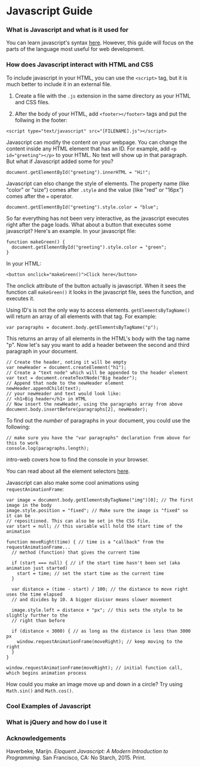 # Javascript Guide

### What is Javascript and what is it used for

You can learn javascript's syntax [here](http://learnxinyminutes.com/docs/javascript/). However, this guide will focus on the parts of the language most useful for web development.

<!-- to be continued -->


### How does Javascript interact with HTML and CSS

To include javascript in your HTML, you can use the `<script>` tag, but it is much better to include it in an external file.

1. Create a file with the `.js` extension in the same directory as your HTML and CSS files.

2. After the body of your HTML, add `<footer></footer>` tags and put the follwing in the footer:

```<script type="text/javascript" src="[FILENAME].js"></script>```

Javascript can modify the content on your webpage. You can change the content inside any HTML element that has an ID. For example, add `<p id="greeting"></p>` to your HTML. No text will show up in that paragraph. But what if Javascript added some for you?

```document.getElementById("greeting").innerHTML = "Hi!";```

Javascript can elso change the style of elements. The property name (like "color" or "size") comes after `.style` and the value (like "red" or "16px") comes after the `=` operator.

```document.getElementById("greeting").style.color = "blue";```

So far everything has not been very interactive, as the javascript executes right after the page loads. What about a button that executes some javascript? Here's an example. In your javascript file:

```
function makeGreen() {
  document.getElementById("greeting").style.color = "green";
}
```

In your HTML:

```<button onclick="makeGreen()">Click here</button>```

The onclick attribute of the button actually is javascript. When it sees the function call `makeGreen()` it looks in the javascript file, sees the function, and executes it.

Using ID's is not the only way to access elements. `getElementsByTagName()` will return an array of all elements with that tag. For example:

```var paragraphs = document.body.getElementsByTagName("p");```

This returns an array of all elements in the HTML's body with the tag name "p". Now let's say you want to add a header between the second and third paragraph in your document.

```
// Create the header, noting it will be empty
var newHeader = document.createElement("h1");
// Create a "text node" which will be appended to the header element
var text = document.createTextNode("Big header");
// Append that node to the newHeader element
newHeader.appendChild(text);
// your newHeader and text would look like:
// <h1>Big header</h1> in HTML
// Now insert the newHeader, using the paragraphs array from above
document.body.insertBefore(paragraphs[2], newHeader);
```

To find out the *number* of paragraphs in your document, you could use the following:

```
// make sure you have the "var paragraphs" declaration from above for this to work
console.log(paragraphs.length);
```

intro-web covers how to find the console in your browser.

You can read about all the element selectors [here](http://www.w3schools.com/jsref/dom_obj_all.asp).


Javascript can also make some cool animations using `requestAnimationFrame`:

```
var image = document.body.getElementsByTagName("img")[0]; // The first image in the body
image.style.position = "fixed"; // Make sure the image is "fixed" so it can be
// repositioned. This can also be set in the CSS file.
var start = null; // this variable will hold the start time of the animation

function moveRight(time) { // time is a "callback" from the requestAnimationFrame...
  // method (function) that gives the current time
  
  if (start === null) { // if the start time hasn't been set (aka animation just started)
    start = time; // set the start time as the current time
  }
  
  var distance = (time - start) / 100; // the distance to move right uses the time elapsed
  // and divides by 10. A bigger divisor means slower movement
  
  image.style.left = distance + "px"; // this sets the style to be slightly further to the
  // right than before
  
  if (distance < 3000) { // as long as the distance is less than 3000 px
    window.requestAnimationFrame(moveRight); // keep moving to the right
  }
}

window.requestAnimationFrame(moveRight); // initial function call, which begins animation process
```

How could you make an image move up and down in a circle? Try using `Math.sin()` and `Math.cos()`.

<!-- Possibly move animations to "Cool Examples" section? -->

### Cool Examples of Javascript

### What is jQuery and how do I use it

### Acknowledgements

Haverbeke, Marijn. *Eloquent Javascript: A Modern Introduction to Programming*. San Francisco, CA: No Starch, 2015. Print.



